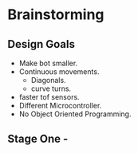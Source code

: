# Brainstorming

## Design Goals

- Make bot smaller.
- Continuous movements.
    - Diagonals.
    - curve turns.
- faster tof sensors.
- Different Microcontroller.
- No Object Oriented Programming.




## Stage One - 